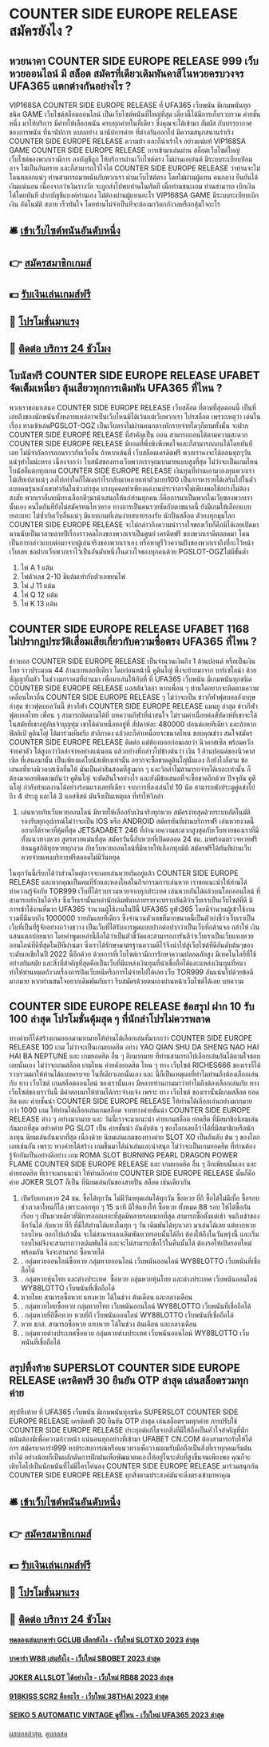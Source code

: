 # COUNTER SIDE EUROPE RELEASE สมัครยังไง ?
## หวยนาคา COUNTER SIDE EUROPE RELEASE 999 เว็บหวยออนไลน์ มี สล็อต สมัครที่เดียวเดิมพันคาสิโนหวยครบวงจร UFA365 แตกต่างกันอย่างไร ?
VIP168SA COUNTER SIDE EUROPE RELEASE ที่ UFA365 เว็บพนัน มีเกมพนันทุกชนิด GAME เว็บไซต์สล็อตออนไลน์ เป็นเว็บไซต์พนันที่ใหญ่ที่สุด เดี๋ยวนี้ได้มีการเก็บรวบรวม ค่ายชั้นหนึ่ง มาให้บริการ มีค่ายให้เลือกพนัน ครบทุกค่ายในที่เดียว ซึ่งคุณจะได้เข้ามา สัมผัส กับบรรยากาศ ของการพนัน ที่นานัปการ แบบอย่าง นานัปการค่าย ที่ต่างกันออกไป มีความสนุกสนานร่าเริง COUNTER SIDE EUROPE RELEASE ความท้า และก็น่าเร้าใจ อย่างแน่แท้ VIP168SA GAME COUNTER SIDE EUROPE RELEASE การเข้ามาเล่นผ่าน สล็อตเว็บไซต์ใหญ่ เว็บไซต์ของพวกเรามีการ ลงบัญชีถูก ให้บริการผ่านเว็บไซต์ตรง ไม่ผ่านเอเย่นต์ มีระบบระเบียบป้อมอาจ ไม่เป็นอันตราย และก็สามารถไว้ใจได้ COUNTER SIDE EUROPE RELEASE ว่าท่านจะไม่โดนหลอกแน่ๆ ท่านสามารถมาพนันกับพวกเรา ผ่านเว็บไซต์ตรง โดยไม่ผ่านผู้แทน คนกลาง ยืนยันได้เงินแน่นอน เนื่องจากว่าเงินรางวัล จะถูกส่งไปพบท่านในทันที เมื่อท่านชนะเกม ท่านสามารถ เบิกเงินได้โดยทันที ฝากบัญชีแบงค์ท่านเอง ไม่ต้องผ่านผู้แทนอะไร VIP168SA GAME มีระบบระเบียบเบิกเงิน อัตโนมัติ สบาย เร็วทันใจ โดยท่านไม่จำเป็นที่จะต้องมาวิตกกังวลหรือกลุ้มใจอะไร

## 🛎 [เข้าเว็บไซต์พนันอันดับหนึ่ง](https://bit.ly/3SdLNi2)
## 👉 [สมัครสมาชิกเกมส์](https://bit.ly/3SdLNi2)
## 💵 [รับเงินเล่นเกมส์ฟรี](https://bit.ly/3dyRKHj)
## 👑 [โปรโมชั่นมาแรง](https://bit.ly/3dyRKHj)
## 📱 [ติดต่อ บริการ 24 ชัวโมง](https://bit.ly/3dyRKHj)

## โบนัสฟรี COUNTER SIDE EUROPE RELEASE UFABET จัดเต็มเหนี่ยว ลุ้นเสียวทุกการเดิมพัน UFA365 ที่ไหน ?
พวกเราขอมาเสนอ COUNTER SIDE EUROPE RELEASE เว็บสล็อต ที่ตามที่สุดตอนนี้ เป็นที่เอ๋ยถึงของนักพนันทั้งหลายแหล่อาจเป็นเว็บไหนมิได้เว้นแต่เว็บพวกเรา โปรสล็อต เพราะเหตุว่า เด่นในเรื่อง ทางเข้าเล่นPGSLOT-OGZ เป็นเว็บตรงไม่ผ่านคนกลางหักรายจ่ายใดๆก็ตามทั้งนั้น จะฝาก COUNTER SIDE EUROPE RELEASE ที่สำคัญเป็น ถอน สามารถถอนได้ตามความสะดวก COUNTER SIDE EUROPE RELEASE มียอดที่พึ่งพิงพึงพอใจและก็สามารถถอนได้โดยทันทีเลย ไม่มีจำกัดการถอนราวกับเว็บอื่น ถ้าหากเล่นที่ เว็บสล็อตเครดิตฟรี พวกเราคงจะได้ถอนทุกๆวันแน่ๆทำไมน่ะหรอ เนื่องจากว่า โบสนัสของทางเว็บพวกเราจุกมากมายแบบสูงที่สุด ไม่ว่าจะเป็นเกมไหนโบนัสก็แตกทุกเกม COUNTER SIDE EUROPE RELEASE เงินทุนที่ท่านเอามาลงทุนพวกเราไม่เสียเปล่าแน่ๆ ลงไปเท่าใดก็ได้ผลกำไรกลับมาหลายเท่าตัวแบบ100 เป็นการหารายได้เสริมไปในตัวแบบคนรุ่นหลังเขาทำกันในช่วงล่าสุด บางบุคคลทำเพียงแค่งานประจำอาจไม่เพียงพอใช้อย่างไม่ต้องสงสัย พวกเราก็เลยมีทางเลือกดีๆมานำเสนอให้แก่ท่านทุกคน ก็คือการมาเป็นพวกในเว็บของพวกเรานั้นเอง คนใดกันที่ยังไม่สมัครทนไหวหรอ ทางการเป็นคนรวยชัดกับตาขนาดนี้ ยังมีเกมให้เลือกแบบเยอะแยะ ไม่ซ้ำกับเว็บอื่นแน่ๆ มีแบบเกมที่เล่นง่ายสบายรองรับ นักปั่นสล็อต ตัวยงทุกมุมโลก COUNTER SIDE EUROPE RELEASE จะไม่กล่าวถึงความน่าวางใจของเว็บก็คือมิได้เลยเปิดมานานนับเป็นเวลาหลายปีเรื่องราวคดโกงของพวกเราเป็นศูนย์ เครดิตฟรี ของพวกเราดีตลอดมา โดนเป็นการกล่าวแบบต่อมาจากผู้เล่นจริงของพวกเราเอง หรือหาดูรีวิวความปังของพวกเราถึงที่กะไว้หน้าเว็บเลย ชอฝากเว็บพวกเราไว้เป็นอันดับหนึ่งในดวงใจของทุกคนด้วย PGSLOT-OGZไม่มีขั้นต่ำ
1. ไพ่ A 1 แต้ม
2. ไพ่ตัวเลข 2-10 มีแต้มเท่ากับตัวเลขบนไพ่
3. ไพ่ J 11 แต้ม
4. ไพ่ Q 12 แต้ม
5. ไพ่ K 13 แต้ม

## COUNTER SIDE EUROPE RELEASE UFABET 1168 ไม่ปรากฏประวัติเสื่อมเสียเกี่ยวกับความซื่อตรง UFA365 ที่ไหน ?
ข่าวบอล COUNTER SIDE EUROPE RELEASE เป็นจำนวนเงินถึง 1 ล้านปอนด์ หรือเป็นเงินไทย ราวประมาณ 44 ล้านบาทเลยทีเดียว โดยก่อนหน้านี้ คูตินโญ่ พึ่งจะย้ายมาจาก บาร์เซโลน่า ด้วยสัญญายืมตัว ในช่วงมกราคมที่ผ่านมา เพื่อมาเล่นให้กับที่ ที่ UFA365 เว็บพนัน มีเกมพนันทุกชนิด COUNTER SIDE EUROPE RELEASE แอสตันวิลล่า
หากเพื่อน ๆ ท่านใดอยากจะติดตามความเคลื่อนไหวอื่น COUNTER SIDE EUROPE RELEASE ๆ ไม่ว่าจะเป็น ข่าวกีฬาฟุตบอลอังกฤษล่าสุด ข่าวฟุตบอลวันนี้ ข่าวกีฬา COUNTER SIDE EUROPE RELEASE แมนยู ล่าสุด ข่าวกีฬาฟุตบอลไทย เพื่อน ๆ สามารถติดตามได้ที่ บทความกีฬาที่น่าสนใจ
ไม่รวมค่าเนื่อยต่อสัปดาห์ที่เขาจะได้ ในสมัยที่เขาอยู่กับเจ้าบุญทุ่ม เขาได้ค่าเหนื่อยอยู่ที่ สัปดาห์ละ 480000 ปอนด์เลยทีเดียว และถ้าหาก ฟิลลิเป้ คูตินโญ่ ได้มาร่วมทีมกับ สาลิกาดง แล้วละก็ค่าเหนื่อยจะขนาดไหน
ขอบคุณข่าว
สนใจสมัคร COUNTER SIDE EUROPE RELEASE ติดต่อ
แต่ต้องบอกก่อนเลยว่า นิวคาสเซิล พร้อมควักจ่ายค่าตัว ได้สูงกว่าวิลล่าจ่ายอย่างแน่นอน แล้วอย่างที่กล่าวไปข้างต้นว่า เงิน 1 ล้านปอนด์ของนิวคาสเซิล ที่เสนอมานั้น เป็นเพียงแค่โบนัสเพียงเท่านั้น
อยากจะซื้อขาดคูตินโญ่นั่นเอง ถึงยังไงก็ตาม ข้อเสนอที่ทางนิวคาสเซิลยื่นให้ มันเป็นค่าสินสอดที่สูงมาก ๆ และวิลล่าไม่สามารถจ่ายได้เยอะเท่านั้น ก็ต้องมาคอยติดตามกันว่า คูตินโญ่ จะตัดสินใจอย่างไร
และยังมีข้อเสนอที่จะซื้อขาดอีกด้วย ปัจจุบัน คูตินโญ่ กำลังทำผลงานได้อย่างร้อนแรงเลยทีเดียว จากการที่ลงเล่นไป 10 นัด สามารถพังประตูคู่เเข่งไปถึง 4 ประตู และได้ 3 แอสซิสต์ มันจึงเป็นเหตุผล ที่ทำให้วิลล่า
1. เล่นหวยกับเว็บหวยออนไลน์ มีหวยให้เลือกรับเงินจริงทุกหวย สมัครง่ายสุดด้วยระบบอัตโนมัติ รองรับทุกอุปกรณ์ไม่ว่าจะเป็น IOS หรือ ANDROID สมัครทันทีผ่านบริการฟรี เล่นหวยงวดนี้อยากได้ราคาที่คุ้มที่สุด JETSADABET 246 ที่อำนวยความสะดวกสูงสุดกับเว็บหวยของเราที่มีทั้งแนวทางหวย สูตรหวยแม่นที่สุด สมัครวันนี้กับหวยที่เปิดตลอด 24 ชม. มาพร้อมตรวจหวยฟรีย้อนดูสถิติทุกหวยทุกงวด กับเว็บหวยออนไลน์ที่มีหวยให้เลือกทุกมิติ สมัครฟรีได้ทันทีผ่านเว็บหวยจ่ายแพงบริการฟรีตลอดไม่มีวันหยุด

ในทุกวันนี้เรียกได้ว่าส่วนใหญ่อาจจะเคยเล่นหวยกันอยู่แล้ว COUNTER SIDE EUROPE RELEASE และหากคุณเป็นคนที่รักและหลงใหลในกิจกรรมการเล่นหวย เราขอแนะนำให้ท่านได้ทำความรู้จักกับ TOR999 เว็บที่ได้รวบรวมหวยจากทุกประเทศ เล่นหวยกันได้แล้วบนโลกออนไลน์ ที่สามารถทำเงินได้จริง ซึ่งเว็บเรานั้นเหล่านักเดิมพันหลายรายจะทราบกันดีว่าเว็บเราเป็นเว็บไซต์ที่ดี มีการเข้าใช้งานที่มาก UFA365 จำนวนผู้ใช้งานในปีนี้ UFA365 ยูฟ่า365 โดยมีจำนวนผู้เข้าใช้งานรวมที่มีมากถึง 1000000 รายกันเลยทีเดียว ซึ่งจำนวนตัวเลขที่มากขนาดนี้เป็นตัวบ่งชี้ว่าเว็บเราเป็นเว็บที่เป็นที่รู้จักอย่างกว้างขวาง เป็นเว็บที่ได้รับการพูดแบบปากต่อปากว่าเป็นเว็บที่กล้าแจก กล้าให้ เงินแสนแตกบ่อยมาก โดยคำพูดเหล่านี้ถือได้ว่าเป็นตัวชี้วัดและสามารถการันตีว่าเว็บเราเป็นเว็บแทงหวยออนไลน์ที่ดีที่สุดในปีที่ผ่านมา ซึ่งเราได้รักษามาตรฐานความดีไว้จึงนำไปสู่เว็บไซต์ที่ดีอันดับต้นๆของระดับเอเชียในปี 2022 นี้อีกด้วย ด้วยการที่เว็บไซต์เรามีการรักษาความปลอดภัยสูง มีเทคโนโลยีที่ใช้อย่างทันสมัย และสิ่งที่สำคัญที่สุดคือเป็นเว็บที่มีแหล่งเงินทุนที่น่าเชื่อถือได้และแหล่งเงินทุนที่หนา ทำให้ท่านหมดกังวลเรื่องการปิดเว็บหนีหรือการไม่จ่ายไปได้เลย เว็บ TOR999 อันแน่นไปด้วยข้อดีมากมาย หากท่านสนใจอยากเดิมพันกับเรา รีบสมัครด้วยตนเองผ่านหน้าเว็บไซต์ได้เลย
บทความ

## COUNTER SIDE EUROPE RELEASE ข้อสรุป ฝาก 10 รับ 100 ล่าสุด โปรโมชั่นคุ้มสุด ๆ ที่นักล่าโปรไม่ควรพลาด
ทางค่ายก็ได้สร้างเกมออกมามากมายให้ท่านได้เลือกเล่นที่มากกว่า COUNTER SIDE EUROPE RELEASE 100 เกม ไม่ว่าจะเป็นเกมยอดฮิต อย่าง YAO QIAN SHU DA SHENG NAO HAI HAI BA NEPTUNE และ เกมยอดฮิต อื่น ๆ อีกมากมาย ที่ท่านสามารถไปเลือกเล่นกันได้ตามใจชอบเลยนั้นเอง ไม่ว่าจะเกมสล็อต เกมไหน ค่ายดังยอดฮิต ไหน ๆ ทาง เว็บไซต์ RICHES666 ของเราก็ได้รวบรวมมาให้ท่านได้แบบครบจบ ในที่เดียวเลยนั้นเอง และ นี้ก็เป็นเหตุผลที่ทำไมท่านถึงต้องเลือกเล่นกับ ทาง เว็บไซต์ เกมสล็อตออนไลน์ ของเรานั้นเอง
มีหลายท่านถามมาว่าทำไมถึงต้องเลือกเล่นกับ ทาง เว็บไซต์ของเราวันนี้ มีคำตอบมาให้ท่านได้กระจ่างแจ้ง เพราะ ทาง เว็บไซต์ ของเรานั้นมีเกมสล็อต ยอดฮิต และ ค่ายชั้นนำ COUNTER SIDE EUROPE RELEASE ให้ท่านได้เลือกเล่นอย่างมากมาย กว่า 1000 เกม ให้ท่านได้เลือกเล่นเกมสล็อต จากทางค่ายชั้นนำ COUNTER SIDE EUROPE RELEASE ต่าง ๆ อย่างมากมาย และ วันนี้เราจะมาแนะนำ ค่ายเกมสล็อต ยอดฮิต ที่มีสมาชิกนิยมเล่นกันมากที่สุด อย่างค่าย PG SLOT เป็น ค่ายชั้นนำ อันดับต้น ๆ ของโลกเลยก็ว่าได้ที่มีสมาชิกหรือนักลงทุน นิยมเล่นกันมากที่สุด เนื่องด้วย
นิยมเล่นเกมของทางค่าย SLOT XO เป็นอันดับ ต้น ๆ ของโลกเลยเช่นกัน เพราะ ทางค่ายได้สร้าง เกมขึ้นมาได้น่าเล่นและน่าสนุก ไม่ว่าจะเป็นเกมยอดฮิต ที่ท่านต้องรู้จักกันเป็นอย่างดีอย่าง เกม ROMA SLOT BURNING PEARL DRAGON POWER FLAME COUNTER SIDE EUROPE RELEASE และ เกมยอดฮิต อื่น ๆ อีกเพียบนั้นเอง และ ค่ายยอดฮิต ที่เราจะมาแนะนำ ให้ท่านอีกค่าย COUNTER SIDE EUROPE RELEASE นั้นก็คือ ค่าย JOKER SLOT ก็เป็น ที่นิยมเล่นกันของสายปั่น สล็อต เช่นเดียวกัน
1. เปิดรับแทงหวย 24 ชม. ซื้อได้ทุกวัน ไม่มีวันหยุดเล่นได้ทุกวัน ซื้อหวย ยี่กี ซื้อได้ไม่มีเบื่อ ซื้อรอบช่วงเวลาไหนก็ได้ เพราะออกทุก ๆ 15 นาที มีให้แทงให้ ซื้อหวย ทั้งหมด 88 รอบ ให้ได้ซื้อกันเรื่อย ๆ เป็นหวยเดียวที่มีการออกเยอะที่สุดมีหลายรอบมากที่สุด สามารถซื้อตั้งแต่เช้า จนถึงเช้าของอีกวันได้ กับหวย ยี่กี ที่มีให้ท่านได้แทงในทุก ๆ วัน เดิมพันได้ทุกเวลา มาเล่นได้เลย แต่หากหวยรอบไหน ออกไปแล้วนั้น จะไม่สามารถลงเดิมพันหวยรอบนั้นได้อีก ต้องให้ถึงในวันพรุ่งนี้ และเริ่มรอบใหม่จึงจะสามารถวางเดิมพันได้ และจะไม่สามารถซื้อไว้ในคืนนั้นได้ ต้องรอให้เปิดรอบใหม่พร้อมกัน จึงจะสามารถ ซื้อหวยได้
2. . กลุ่มหวยออนไลน์ซื้อหวย กลุ่มหวยออนไลน์ เว็บพนันออนไลน์ WY88LOTTO เว็บพนันที่เชื่อถือได้
3. . กลุ่มหวยหุ้นไทย และต่างประเทศ  ซื้อหวย กลุ่มหวยหุ้นไทย และต่างประเทศ เว็บพนันออนไลน์ WY88LOTTO เว็บพนันที่เชื่อถือได้
4. หวยไทย สามารถซื้อหวย แทงหวย ได้ในช่วง ต้นเดือน และกลางเดือน
5. . กลุ่มหวยไทยซื้อหวย กลุ่มหวยไทย เว็บพนันออนไลน์ WY88LOTTO เว็บพนันที่เชื่อถือได้
6. . กลุ่มหวยยี่กีซื้อหวย หวยยี่กี เว็บพนันออนไลน์ WY88LOTTO เว็บพนันที่เชื่อถือได้
7. หวย ธกส. สามารถซื้อหวย แทงหวย ได้ในช่วง ต้นเดือน และกลางเดือน
8. . กลุ่มหวยต่างประเทศซื้อหวย กลุ่มหวยต่างประเทศ เว็บพนันออนไลน์ WY88LOTTO เว็บพนันที่เชื่อถือได้

## สรุปทิ้งท้าย SUPERSLOT COUNTER SIDE EUROPE RELEASE เครดิตฟรี 30 ยืนยัน OTP ล่าสุด เล่นสล็อตรวมทุกค่าย
สรุปทิ้งท้าย ที่ UFA365 เว็บพนัน มีเกมพนันทุกชนิด SUPERSLOT COUNTER SIDE EUROPE RELEASE เครดิตฟรี 30 ยืนยัน OTP ล่าสุด เล่นสล็อตรวมทุกค่าย การปรับใช้ COUNTER SIDE EUROPE RELEASE ประยุกต์แก้ไขจากสิ่งที่มีให้ถือเป็นหัวใจสำคัญที่นักพนันต้องมีเพื่อความก้าวหน้า แน่นอนทุกอย่างที่เข้ามา UFABET CN.COM ต้องสามารถรับให้ได้ การ สมัครบาคาร่า999 หาประสบการณ์หรือแนวทางเพื่อวางแผนรับมือถือเป็นสิ่งที่เราทุกคนเริ่มต้นทำได้ อย่างน้อยก็เป็นผลักดันการฝึกฝนเพื่อพัฒนาตนเองให้อยู่ในระดับที่สูงขึ้นจนเพียงพอ คุณก็จะเติบโตไปเป็นนักพนันที่ไม่มีใครโค่นลง COUNTER SIDE EUROPE RELEASE มาร่วมสนุกกัน COUNTER SIDE EUROPE RELEASE ทุกสิ่งตามประสงค์มันจะดิ่งตรงเข้ามาหาคุณ

## 🛎 [เข้าเว็บไซต์พนันอันดับหนึ่ง](https://bit.ly/3SdLNi2)
## 👉 [สมัครสมาชิกเกมส์](https://bit.ly/3SdLNi2)
## 💵 [รับเงินเล่นเกมส์ฟรี](https://bit.ly/3dyRKHj)
## 👑 [โปรโมชั่นมาแรง](https://bit.ly/3dyRKHj)
## 📱 [ติดต่อ บริการ 24 ชัวโมง](https://bit.ly/3dyRKHj)

#### [ทดลองเล่นบาคาร่า GCLUB เลือกยังไง - เว็บใหม่ SLOTXO 2023 ล่าสุด](https://atom.io/themes/ทดลองเล่นบาคาร่า%20gclub%20เลือกยังไง%20-%20เว็บใหม่%20slotxo%202023%20ล่าสุด)
#### [บาคาร่า W88 เล่นยังไง - เว็บใหม่ SBOBET 2023 ล่าสุด](https://atom.io/themes/บาคาร่า%20w88%20เล่นยังไง%20-%20เว็บใหม่%20sbobet%202023%20ล่าสุด)
#### [JOKER ALLSLOT ได้อย่างไร - เว็บใหม่ RB88 2023 ล่าสุด](https://atom.io/themes/joker%20allslot%20ได้อย่างไร%20-%20เว็บใหม่%20rb88%202023%20ล่าสุด)
#### [918KISS SCR2 คืออะไร - เว็บใหม่ 38THAI 2023 ล่าสุด](https://atom.io/themes/918kiss%20scr2%20คืออะไร%20-%20เว็บใหม่%2038thai%202023%20ล่าสุด)
#### [SEIKO 5 AUTOMATIC VINTAGE ดูที่ไหน - เว็บใหม่ UFA365 2023 ล่าสุด](https://atom.io/themes/seiko%205%20automatic%20vintage%20ดูที่ไหน%20-%20เว็บใหม่%20ufa365%202023%20ล่าสุด)

[ผลบอลล่าสุด](https://siamsport.tv "ผลบอลล่าสุด"), [ดูบอลสด](https://siamsport.tv/ดูบอลสด "ดูบอลสด")